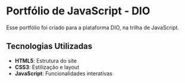 # Portfólio de JavaScript - DIO

Esse portfólio foi criado para a plataforma DIO, na trilha de JavaScript.

## Tecnologias Utilizadas
- **HTML5**: Estrutura do site
- **CSS3**: Estilização e layout
- **JavaScript**: Funcionalidades interativas



